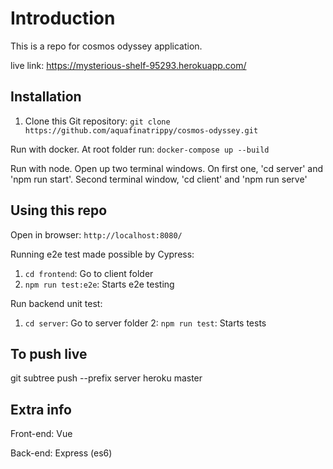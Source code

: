 # Introduction

This is a repo for cosmos odyssey application. 

live link: https://mysterious-shelf-95293.herokuapp.com/

## Installation

1. Clone this Git repository: `git clone https://github.com/aquafinatrippy/cosmos-odyssey.git`

Run with docker. At root folder run: `docker-compose up --build`

Run with node. Open up two terminal windows. On first one, 'cd server' and 'npm run start'. Second terminal window, 'cd client' and 'npm run serve'

## Using this repo

Open in browser: `http://localhost:8080/`

Running e2e test made possible by Cypress:

1. `cd frontend`: Go to client folder
2. `npm run test:e2e`: Starts e2e testing

Run backend unit test:

1. `cd server`: Go to server folder
2: `npm run test`: Starts tests

## To push live

git subtree push --prefix server heroku master

## Extra info

Front-end: Vue

Back-end: Express (es6)
